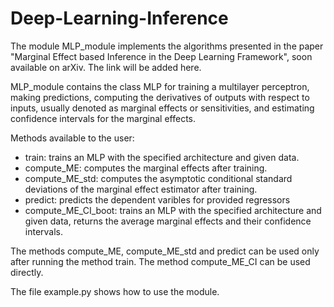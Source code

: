# Deep-Learning-Inference

The module MLP_module implements the algorithms presented in the paper "Marginal Effect based Inference in the Deep Learning Framework", soon available on arXiv. The link will be added here.

MLP_module contains the class MLP for training a multilayer perceptron, making predictions, computing the derivatives of outputs with respect to inputs, usually denoted as marginal effects or sensitivities, and estimating confidence intervals for the marginal effects. 

Methods available to the user:
- train: trains an MLP with the specified architecture and given data.
- compute_ME: computes the marginal effects after training.
- compute_ME_std: computes the asymptotic conditional standard deviations of the marginal effect estimator after training.
- predict: predicts the dependent varibles for provided regressors
- compute_ME_CI_boot: trains an MLP with the specified architecture and given data, returns the average marginal effects and their confidence intervals.

The methods compute_ME, compute_ME_std and predict can be used only after running the method train. The method compute_ME_CI can be used directly.

The file example.py shows how to use the module.
